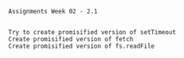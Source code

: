     Assignments Week 02 - 2.1 
   

    Try to create promisified version of setTimeout
    Create promisified version of fetch
    Create promisified version of fs.readFile
